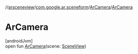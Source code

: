 //[arsceneview](../../../index.md)/[com.google.ar.sceneform](../index.md)/[ArCamera](index.md)/[ArCamera](-ar-camera.md)

# ArCamera

[androidJvm]\
open fun [ArCamera](-ar-camera.md)(scene: [SceneView](../../../../sceneview/sceneview/io.github.sceneview/-scene-view/index.md))
